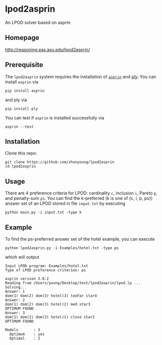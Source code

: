 # lpod2asprin
An LPOD solver based on asprin

## Homepage
http://reasoning.eas.asu.edu/lpod2asprin/

## Prerequisite
The `lpod2asprin` system requires the installation of [`asprin`](https://github.com/potassco/asprin) and [ply](https://github.com/dabeaz/ply). You can install `asprin` via
```
pip install asprin
```
and ply via
```
pip install ply
```

You can test if `asprin` is installed successfully via 
```
asprin --test
```

## Installation
Clone this repo:
```
git clone https://github.com/zhunyoung/lpod2asprin
cd lpod2asprin
```

## Usage
There are 4 preference criteria for LPOD: cardinality `c`, inclusion `i`, Pareto `p`, and penalty-sum `ps`. You can find the k-preferred (k is one of {c, i, p, ps}) answer set of an LPOD stored in file `input.txt` by executing
```
python main.py -i input.txt -type k
```

## Example
To find the ps-preferred answer set of the hotel example, you can execute
```
python lpod2asprin.py -i Examples/hotel.txt -type ps
```
which will output
```
Input LPOD program: Examples/hotel.txt
Type of LPOD preference criterion: ps

asprin version 3.0.2
Reading from /Users/young/Desktop/test/lpod2asprin/lpod.lp ...
Solving...
Answer: 1
dom(1) dom(2) dom(3) hotel(3) tooFar star4
Answer: 2
dom(1) dom(2) dom(3) hotel(2) med star3
OPTIMUM FOUND
Answer: 3
dom(1) dom(2) dom(3) hotel(1) close star2
OPTIMUM FOUND

Models       : 3
  Optimum    : yes
  Optimal    : 2
```
